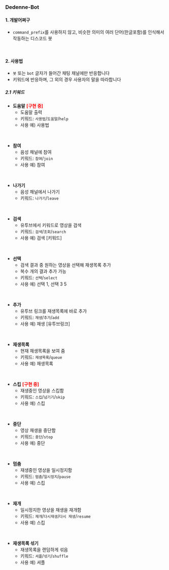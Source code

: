 ### Dedenne-Bot

#### 1. 개발어쩌구

- `command_prefix`를 사용하지 않고, 비슷한 의미의 여러 단어(한글포함)를 인식해서 작동하는 디스코드 봇

<br>

#### 2. 사용법

- `봇` 또는 `bot` 글자가 들어간 채팅 채널에만 반응합니다
- 키워드에 반응하며, 그 외의 경우 사용자의 말을 따라합니다

##### 2.1 키워드

- <b>도움말</b> <b style="color:red">[구현 중]</b>
    - 도움말 출력
    - 키워드: `사용법`/`도움말`/`help`
    - 사용 예) 사용법
<br>

- <b>참여</b>
    - 음성 채널에 참여
    - 키워드: `참여`/`join`
    - 사용 예) 참여
<br>

- <b>나가기</b>
    - 음성 채널에서 나가기
    - 키워드: `나가기`/`leave`
<br>

- <b>검색</b>
    - 유투브에서 키워드로 영상을 검색
    - 키워드: `검색`/`조회`/`search`
    - 사용 예) 검색 [키워드]
<br>

- <b>선택</b>
    - 검색 결과 중 원하는 영상을 선택해 재생목록 추가
    - 복수 개의 결과 추가 가능
    - 키워드: `선택`/`select`
    - 사용 예) 선택 1, 선택 3 5
<br>

- <b>추가</b>
    - 유투브 링크를 재생목록에 바로 추가
    - 키워드: `재생`/`추가`/`add`
    - 사용 예) 재생 [유투브링크]
<br>

- <b>재생목록</b>
    - 현재 재생목록을 보여 줌
    - 키워드: `재생목록`/`queue`
    - 사용 예) 재생목록
<br>

- <b>스킵</b> <b style="color:red">[구현 중]</b>
    - 재생중인 영상을 스킵함
    - 키워드: `스킵`/`넘기기`/`skip`
    - 사용 예) 스킵
<br>

- <b>중단</b>
    - 영상 재생을 중단함
    - 키워드: `중단`/`stop`
    - 사용 예) 중단
<br>

- <b>멈춤</b>
    - 재생중인 영상을 일시정지함
    - 키워드: `멈춤`/`일시정지`/`pause`
    - 사용 예) 스킵
<br>

- <b>재개</b>
    - 일시정지한 영상을 재생을 재개함
    - 키워드: `재개`/`다시재생`/`다시 재생`/`resume`
    - 사용 예) 스킵
<br>

- <b>재생목록 섞기</b>
    - 재생목록을 랜덤하게 섞음
    - 키워드: `셔플`/`섞기`/`shuffle`
    - 사용 예) 셔플
<br>
